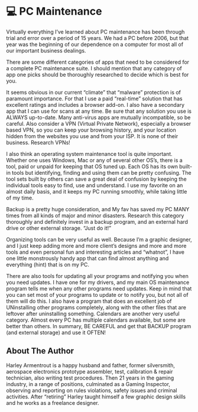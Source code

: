 # 💻 PC Maintenance

Virtually everything I’ve learned about PC maintenance has been through trial
and error over a period of 15 years. We had a PC before 2006, but that year was
the beginning of our dependence on a computer for most all of our important
business dealings.

There are some different categories of apps that need to be considered for a
complete PC maintenance suite. I should mention that any category of app one
picks should be thoroughly researched to decide which is best for you.

It seems obvious in our current “climate” that “malware” protection is of
paramount importance. For that I use a paid “real-time” solution that has
excellent ratings and includes a browser add-on. I also have a secondary app
that I can use for scans at any time. Be sure that any solution you use is
ALWAYS up-to-date. Many anti-virus apps are mutually incompatible, so be
careful. Also consider a VPN (Virtual Private Network), especially a browser
based VPN, so you can keep your browsing history, and your location hidden from
the websites you use and from your ISP. It is none of their business. Research
VPNs!

I also think an operating system maintenance tool is quite important. Whether
one uses Windows, Mac or any of several other OS’s, there is a tool, paid or
unpaid for keeping that OS tuned up. Each OS has its own built-in tools but
identifying, finding and using them can be pretty confusing. The tool sets built
by others can save a great deal of confusion by keeping the individual tools
easy to find, use and understand. I use my favorite on an almost daily basis,
and it keeps my PC running smoothly, while taking little of my time.

Backup is a pretty huge consideration, and My fav has saved my PC MANY times
from all kinds of major and minor disasters. Research this category thoroughly
and definitely invest in a backup program, and an external hard drive or other
external storage. “Just do it!”

Organizing tools can be very useful as well. Because I’m a graphic designer, and
I just keep adding more and more client’s designs and more and more tools and
even personal fun and interesting articles and “whatnot”, I have one little
monstrously handy app that can find almost anything and everything (hint) that
is on my PC.

There are also tools for updating all your programs and notifying you when you
need updates. I have one for my drivers, and my main OS maintenance program
tells me when any other programs need updates. Keep in mind that you can set
most of your programs to update or to notify you, but not all of them will do
this. I also have a program that does an excellent job of UNinstalling other
programs completely, along with the other files that are leftover after
uninstalling something. Calendars are another very useful category. Almost every
PC has multiple calendars available, but some are better than others. In
summary, BE CAREFUL and get that BACKUP program (and external storage) and use
it OFTEN!

## About The Author

Harley Armentrout is a happy husband and father, former silversmith, aerospace electronics
prototype assembler, test, calibration & repair technician, also writing test procedures. Then
21 years in the gaming industry, in a range of positions, culminated as a Gaming Inspector,
observing and reporting on rules violations, safety issues and criminal activities. After
“retiring” Harley taught himself a few graphic design skills and he works as a freelance
designer.
